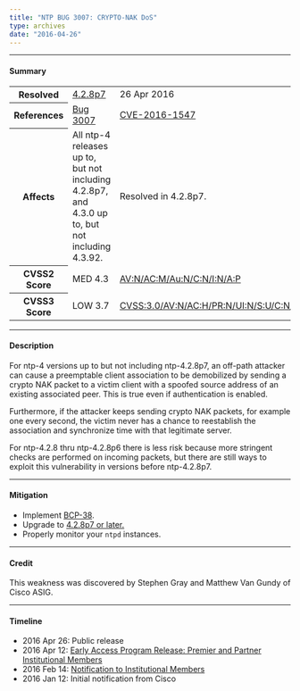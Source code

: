 ```yaml
---
title: "NTP BUG 3007: CRYPTO-NAK DoS"
type: archives
date: "2016-04-26"
---
```


* * *

#### Summary

<table>
  <tbody>
	<tr>
		<th><b>Resolved</b></th>
		<td><a href="/support/securitynotice/4_2_8p7-release-announcement/">4.2.8p7</a></td>
		<td>26 Apr 2016</td>
	</tr>
	<tr>
		<th><b>References</b></th>
		<td><a href="https://bugs.ntp.org/show_bug.cgi?id=3007">Bug 3007</a></td>
		<td><a href="https://nvd.nist.gov/vuln/detail/CVE-2016-1547/">CVE-2016-1547</a></td>
	</tr>
	<tr>
		<th><b>Affects</b></th>
		<td>All ntp-4 releases up to, but not including 4.2.8p7,<br> and 4.3.0 up to, but not including 4.3.92.</td>
		<td>Resolved in 4.2.8p7.</td>
	</tr>
	<tr>
		<th><b>CVSS2 Score</b></th>
		<td>MED 4.3</td>
		<td><a href="https://nvd.nist.gov/cvss.cfm?calculator&version=2&vector=(AV:N/AC:M/Au:N/C:N/I:N/A:P)">AV:N/AC:M/Au:N/C:N/I:N/A:P</a></td>
	</tr>
	<tr>
		<th><b>CVSS3 Score<b></th>
		<td>LOW 3.7</td>
		<td><a href="https://www.first.org/cvss/calculator/3.0#CVSS:3.0/AV:N/AC:H/PR:N/UI:N/S:U/C:N/I:N/A:L">CVSS:3.0/AV:N/AC:H/PR:N/UI:N/S:U/C:N/I:N/A:L</a></td>
	</tr>	
  </tbody>	
</table>

* * *
    
#### Description 

For ntp-4 versions up to but not including ntp-4.2.8p7, an off-path attacker can cause a preemptable client association to be demobilized by sending a crypto NAK packet to a victim client with a spoofed source address of an existing associated peer. This is true even if authentication is enabled.

Furthermore, if the attacker keeps sending crypto NAK packets, for example one every second, the victim never has a chance to reestablish the association and synchronize time with that legitimate server.

For ntp-4.2.8 thru ntp-4.2.8p6 there is less risk because more stringent checks are performed on incoming packets, but there are still ways to exploit this vulnerability in versions before ntp-4.2.8p7.

* * *
    
#### Mitigation

* Implement [BCP-38](http://www.bcp38.info/index.php/Main_Page).
* Upgrade to [4.2.8p7 or later.](/downloads/)
* Properly monitor your `ntpd` instances. 

* * *

#### Credit

This weakness was discovered by Stephen Gray and Matthew Van Gundy of Cisco ASIG.

* * *

#### Timeline

* 2016 Apr 26: Public release
* 2016 Apr 12: [Early Access Program Release: Premier and Partner Institutional Members](https://www.nwtime.org/membership/benefits/)
* 2016 Feb 14: [Notification to Institutional Members](https://www.nwtime.org/membership/benefits/)
* 2016 Jan 12: Initial notification from Cisco